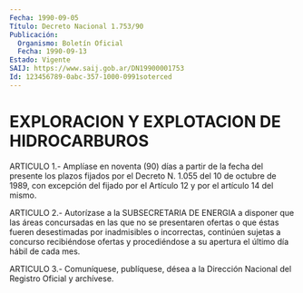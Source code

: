```yaml
---
Fecha: 1990-09-05
Título: Decreto Nacional 1.753/90
Publicación:
  Organismo: Boletín Oficial
  Fecha: 1990-09-13
Estado: Vigente
SAIJ: https://www.saij.gob.ar/DN19900001753
Id: 123456789-0abc-357-1000-0991soterced
---
```

# EXPLORACION Y EXPLOTACION DE HIDROCARBUROS

<a id="1"></a>
ARTICULO 1.- Amplíase en noventa (90) días a partir de la fecha del  presente  los plazos fijados por el Decreto N. 1.055 del 10 de octubre de 1989,  con excepción del fijado por el Artículo 12 y por el artículo 14 del mismo.

<a id="2"></a>
ARTICULO  2.-  Autorízase  a  la  SUBSECRETARIA  DE  ENERGIA a disponer  que  las  áreas  concursadas en las que no se presentaren ofertas  o  que  éstas  fueren  desestimadas   por  inadmisibles  o incorrectas,  continúen sujetas a concurso recibiéndose  ofertas  y procediéndose a  su  apertura  el  último  día  hábil  de cada mes.

<a id="3"></a>
ARTICULO  3.-  Comuníquese,  publíquese,  désea a la Dirección Nacional del Registro Oficial y archívese.